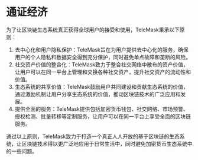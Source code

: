 # 通证经济

为了让区块链生态系统真正获得全球用户的接受和使用，TeleMask秉承以下原则：

1. 去中心化和用户隐私保护：TeleMask旨在为用户提供去中心化的服务，确保用户的个人隐私和数据安全得到充分保护，同时避免单点故障和垄断的风险。
2. 社交资产价值的整合化：TeleMask致力于整合社交网络中散布的资产价值，让用户可以在同一平台上管理和交换各种社交资产，提升社交资产的流动性和价值。
3. 生态系统的共享价值：TeleMask鼓励用户共同建设和贡献生态系统的价值，通过激励机制让用户分享生态系统的价值，推动区块链技术的广泛应用和发展。
4. 提供全面的服务：TeleMask提供包括加密货币钱包、社交网络、市场预警、授权检测、批量转移等定制服务，让用户可以在同一平台上享受全面的区块链服务。

通过以上原则，TeleMask致力于打造一个真正人人开放的基于区块链的生态系统，让区块链技术得以更广泛地应用于日常生活中，同时避免加密货币生态系统中的一些问题。


